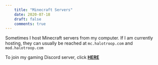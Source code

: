 ```yaml
---
    title: "Minecraft Servers"
    date: 2020-07-18
    draft: false
    comments: true
---
```


Sometimes I host Minecraft servers from my computer.
If I am currently hosting, they can usually be reached at `mc.halotroop.com` and `mod.halotroop.com`

To join my gaming Discord server, click **[HERE](https://halotroop.com/smpdiscord.html)**
